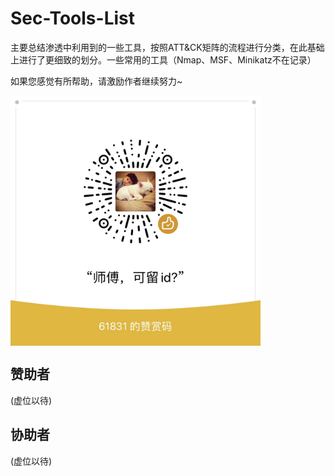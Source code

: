 # Sec-Tools-List

主要总结渗透中利用到的一些工具，按照ATT&CK矩阵的流程进行分类，在此基础上进行了更细致的划分。一些常用的工具（Nmap、MSF、Minikatz不在记录）

如果您感觉有所帮助，请激励作者继续努力~

<img src="weixin.JPG" width = "400" height = "400" div align=center />




## 赞助者

(虚位以待)

## 协助者

(虚位以待)
